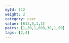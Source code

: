 ```yaml
---
myId: 112
weight: 2
category: user
value: [613,5,1,1]
pairs: [1,30,1,600,30,1,90]
tags: [2,4]
---
```


